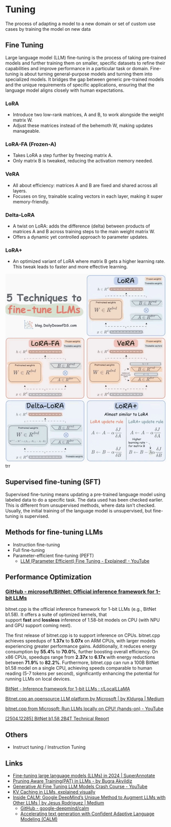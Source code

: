 # Tuning

The process of adapting a model to a new domain or set of custom use cases by training the model on new data

## Fine Tuning

Large language model (LLM) fine-tuning is the process of taking pre-trained models and further training them on smaller, specific datasets to refine their capabilities and improve performance in a particular task or domain. Fine-tuning is about turning general-purpose models and turning them into specialized models. It bridges the gap between generic pre-trained models and the unique requirements of specific applications, ensuring that the language model aligns closely with human expectations.

### LoRA

- Introduce two low-rank matrices, A and B, to work alongside the weight matrix W.
- Adjust these matrices instead of the behemoth W, making updates manageable.

### LoRA-FA (Frozen-A)

- Takes LoRA a step further by freezing matrix A.
- Only matrix B is tweaked, reducing the activation memory needed.

### VeRA

- All about efficiency: matrices A and B are fixed and shared across all layers.
- Focuses on tiny, trainable scaling vectors in each layer, making it super memory-friendly.

### Delta-LoRA

- A twist on LoRA: adds the difference (delta) between products of matrices A and B across training steps to the main weight matrix W.
- Offers a dynamic yet controlled approach to parameter updates.

### LoRA+

- An optimized variant of LoRA where matrix B gets a higher learning rate. This tweak leads to faster and more effective learning.

![5 Techniques to fine-tune LLMs](../../media/Screenshot%202025-03-10%20at%2012.37.42%20PM.jpg)
trr

## Supervised fine-tuning (SFT)

Supervised fine-tuning means updating a pre-trained language model using labeled data to do a specific task. The data used has been checked earlier. This is different from unsupervised methods, where data isn't checked. Usually, the initial training of the language model is unsupervised, but fine-tuning is supervised.

## Methods for fine-tuning LLMs

- Instruction fine-tuning
- Full fine-tuning
- Parameter-efficient fine-tuning (PEFT)
	- [LLM (Parameter Efficient) Fine Tuning - Explained! - YouTube](https://www.youtube.com/watch?v=HcVtpLAGMXo)

## Performance Optimization

### [GitHub - microsoft/BitNet: Official inference framework for 1-bit LLMs](https://github.com/microsoft/BitNet)

bitnet.cpp is the official inference framework for 1-bit LLMs (e.g., BitNet b1.58). It offers a suite of optimized kernels, that support **fast** and **lossless** inference of 1.58-bit models on CPU (with NPU and GPU support coming next).

The first release of bitnet.cpp is to support inference on CPUs. bitnet.cpp achieves speedups of **1.37x** to **5.07x** on ARM CPUs, with larger models experiencing greater performance gains. Additionally, it reduces energy consumption by **55.4%** to **70.0%**, further boosting overall efficiency. On x86 CPUs, speedups range from **2.37x** to **6.17x** with energy reductions between **71.9%** to **82.2%**. Furthermore, bitnet.cpp can run a 100B BitNet b1.58 model on a single CPU, achieving speeds comparable to human reading (5-7 tokens per second), significantly enhancing the potential for running LLMs on local devices.

[BitNet - Inference framework for 1-bit LLMs : r/LocalLLaMA](https://www.reddit.com/r/LocalLLaMA/comments/1g6jmwl/bitnet_inference_framework_for_1bit_llms/)

[Bitnet.cpp an opensource LLM platform by Microsoft \| by Kldurga \| Medium](https://medium.com/@kldurga999/bitnet-cpp-an-opensource-llm-platform-by-microsoft-8cdeccf272c2)

[bitnet.cpp from Microsoft: Run LLMs locally on CPU! (hands-on) - YouTube](https://www.youtube.com/watch?v=C4OYJAs4O60)

[\[2504.12285\] BitNet b1.58 2B4T Technical Report](https://arxiv.org/abs/2504.12285)

## Others

- Instruct tuning / Instruction Tuning

## Links

- [Fine-tuning large language models (LLMs) in 2024 | SuperAnnotate](https://www.superannotate.com/blog/llm-fine-tuning)
- [Pruning Aware Training(PAT) in LLMs - by Bugra Akyildiz](https://mlops.substack.com/p/pruning-aware-trainingpat-in-llms)
- [Generative AI Fine Tuning LLM Models Crash Course - YouTube](https://www.youtube.com/watch?v=t-0s_2uZZU0)
- [KV Caching in LLMs, explained visually](https://www.dailydoseofds.com/p/kv-caching-in-llms-explained-visually/)
- [Inside CALM: Google DeepMind’s Unique Method to Augment LLMs with Other LLMs \| by Jesus Rodriguez \| Medium](https://jrodthoughts.medium.com/inside-calm-google-deepminds-unique-method-to-augment-llms-with-other-llms-92cb9526e66c)
	- [GitHub - google-deepmind/calm](https://github.com/google-deepmind/calm)
	- [Accelerating text generation with Confident Adaptive Language Modeling (CALM)](https://research.google/blog/accelerating-text-generation-with-confident-adaptive-language-modeling-calm/)
